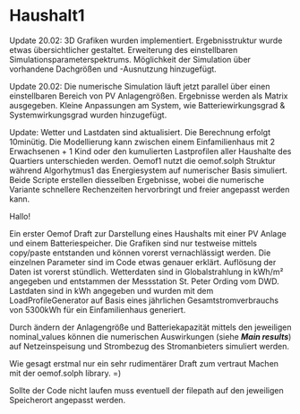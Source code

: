 # Haushalt1

Update 20.02:
3D Grafiken wurden implementiert. Ergebnisstruktur wurde etwas übersichtlicher gestaltet. Erweiterung des einstellbaren Simulationsparameterspektrums. Möglichkeit der Simulation über vorhandene Dachgrößen und -Ausnutzung hinzugefügt.


Update 20.02:
Die numerische Simulation läuft jetzt parallel über einen einstellbaren Bereich von PV Anlagengrößen. Ergebnisse werden als Matrix ausgegeben.
Kleine Anpassungen am System, wie Batteriewirkungsgrad & Systemwirkungsgrad wurden hinzugefügt. 



Update:
Wetter und Lastdaten sind aktualisiert. Die Berechnung erfolgt 10minütig. Die Modellierung kann zwischen einem Einfamilienhaus mit 2 Erwachsenen + 1 Kind oder den kumulierten Lastprofilen aller Haushalte des Quartiers unterschieden werden.
Oemof1 nutzt die oemof.solph Struktur während Algorhytmus1 das Energiesystem auf numerischer Basis simuliert. Beide Scripte erstellen diesselben Ergebnisse, wobei die numerische Variante schnellere Rechenzeiten hervorbringt und freier angepasst werden kann.



Hallo!

Ein erster Oemof Draft zur Darstellung eines Haushalts mit einer PV Anlage und einem Batteriespeicher.
Die Grafiken sind nur testweise mittels copy/paste entstanden und können vorerst vernachlässigt werden.
Die einzelnen Parameter sind im Code etwas genauer erklärt.
Auflösung der Daten ist vorerst stündlich.
Wetterdaten sind in Globalstrahlung in kWh/m² angegeben und entstammen der Messstation St. Peter Ording vom DWD.
Lastdaten sind in kWh angegeben und wurden mit dem LoadProfileGenerator auf Basis eines jährlichen Gesamtstromverbrauchs von 5300kWh für 
ein Einfamilienhaus generiert.

Durch ändern der Anlagengröße und Batteriekapazität mittels den jeweiligen nominal_values können die numerischen Auswirkungen 
(siehe  ***Main results***) auf Netzeinspeisung und Strombezug des Stromanbieters simuliert werden.


Wie gesagt erstmal nur ein sehr rudimentärer Draft zum vertraut Machen mit der oemof.solph library.  =)

Sollte der Code nicht laufen muss eventuell der filepath auf den jeweiligen Speicherort angepasst werden.






